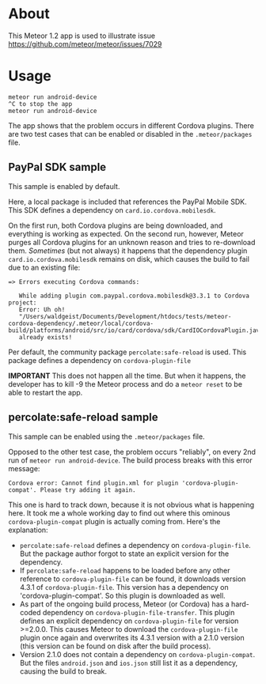 # About

This Meteor 1.2 app is used to illustrate issue <https://github.com/meteor/meteor/issues/7029>

# Usage

```
meteor run android-device
^C to stop the app
meteor run android-device
```

The app shows that the problem occurs in different Cordova plugins. There are two test cases that can be enabled or disabled in the `.meteor/packages` file.

## PayPal SDK sample

This sample is enabled by default.

Here, a local package is included that references the PayPal Mobile SDK. This SDK defines a dependency on `card.io.cordova.mobilesdk`.

On the first run, both Cordova plugins are being downloaded, and everything is working as expected. On the second run, however, Meteor purges all Cordova plugins for an unknown reason and tries to re-download them. _Sometimes_ (but not always) it happens that the dependency plugin `card.io.cordova.mobilesdk` remains on disk, which causes the build to fail due to an existing file:

```
=> Errors executing Cordova commands:                                              

   While adding plugin com.paypal.cordova.mobilesdk@3.3.1 to Cordova project:      
   Error: Uh oh!                                                                   
   "/Users/waldgeist/Documents/Development/htdocs/tests/meteor-cordova-dependency/.meteor/local/cordova-build/platforms/android/src/io/card/cordova/sdk/CardIOCordovaPlugin.java"
   already exists!
```

Per default, the community package `percolate:safe-reload` is used. This package defines a dependency on `cordova-plugin-file`

**IMPORTANT** This does not happen all the time. But when it happens, the developer has to kill -9 the Meteor process and do a `meteor reset` to be able to restart the app.

## percolate:safe-reload sample

This sample can be enabled using the `.meteor/packages` file.

Opposed to the other test case, the problem occurs "reliably", on every 2nd run of `meteor run android-device`. The build process breaks with this error message:

```
Cordova error: Cannot find plugin.xml for plugin 'cordova-plugin-compat'. Please try adding it again.
```

This one is hard to track down, because it is not obvious what is happening here. It took me a whole working day to find out where this ominous `cordova-plugin-compat` plugin is actually coming from. Here's the explanation:

- `percolate:safe-reload` defines a dependency on `cordova-plugin-file`. But the package author forgot to state an explicit version for the dependency.
- If `percolate:safe-reload` happens to be loaded before any other reference to `cordova-plugin-file` can be found, it downloads version 4.3.1 of `cordova-plugin-file`. This version has a dependency on 'cordova-plugin-compat'. So this plugin is downloaded as well.
- As part of the ongoing build process, Meteor (or Cordova) has a hard-coded dependency on `cordova-plugin-file-transfer`. This plugin defines an explicit dependency on `cordova-plugin-file` for version >=2.0.0\. This causes Meteor to download the `cordova-plugin-file` plugin once again and overwrites its 4.3.1 version with a 2.1.0 version (this version can be found on disk after the build process).
- Version 2.1.0 does not contain a dependency on `cordova-plugin-compat`. But the files `android.json` and `ios.json` still list it as a dependency, causing the build to break.
